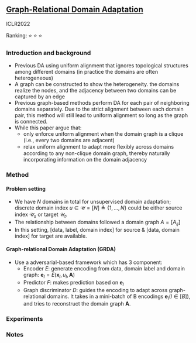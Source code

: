 ## [Graph-Relational Domain Adaptation](https://arxiv.org/abs/2202.03628)

ICLR2022

Ranking: ⭐ ⭐ ⭐ 

### Introduction and background
- Previous DA using uniform alignment that ignores topological structures among different domains (in practice the domains are often heterogeneous)
- A graph can be constructed to show the heterogeneity. the domains realize the nodes, and the adjacency between two domains can be captured by an edge
- Previous graph-based methods perform DA for each pair of neighboring domains separately. Due to the strict alignment between each domain pair, this method will still lead to uniform alignment so long as the graph is connected.
- While this paper argue that:
  - only enforce uniform alignment when the domain graph is a clique (i.e., every two domains are adjacent)
  - relax uniform alignment to adapt more ﬂexibly across domains according to any non-clique domain graph, thereby naturally incorporating information on the domain adjacency

### Method
#### Problem setting
- We have $N$ domains in total for unsupervised domain adaptation; discrete domain index $u \in \mathcal{U}=[N] \triangleq\{1, \ldots, N\}$ could be either source index $\mathcal{U}_s$ or target $\mathcal{U}_t$.
- The relationship between domains followed a domain graph $A=[A_{ij}]$
- In this setting, [data, label, domain index] for source & [data, domain index] for target are available.

#### Graph-relational Domain Adaptation (GRDA)
- Use a adversarial-based framework which has 3 component:
  - Encoder $E$: generate encoding from data, domain label and domain graph: $\mathbf{e}_l=E\left(\mathbf{x}_l, u_l, \mathbf{A}\right)$
  - Predictor $F$: makes prediction based on $\mathbf{e}_l$
  - Graph discriminator $D$: guides the encoding to adapt across graph-relational domains. It takes in a mini-batch of B encodings $\mathbf{e}_l \left(l \in [B]\right)$, and tries to reconstruct the domain graph $\mathbf{A}$.
### Experiments

### Notes
